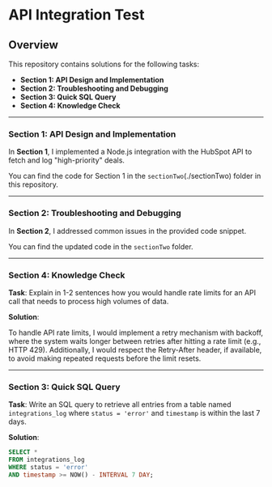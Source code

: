 # API Integration Test

## Overview

This repository contains solutions for the following tasks:

- **Section 1: API Design and Implementation**
- **Section 2: Troubleshooting and Debugging**
- **Section 3: Quick SQL Query**
- **Section 4: Knowledge Check**

---

### Section 1: API Design and Implementation

In **Section 1**, I implemented a Node.js integration with the HubSpot API to fetch and log "high-priority" deals.

You can find the code for Section 1 in the `sectionTwo`(./sectionTwo)  folder in this repository.

---

### Section 2: Troubleshooting and Debugging

In **Section 2**, I addressed common issues in the provided code snippet.

You can find the updated code in the `sectionTwo` folder.

---

### Section 4: Knowledge Check

**Task**: Explain in 1-2 sentences how you would handle rate limits for an API call that needs to process high volumes of data.

**Solution**:

To handle API rate limits, I would implement a retry mechanism with backoff, where the system waits longer between retries after hitting a rate limit (e.g., HTTP 429). Additionally, I would respect the Retry-After header, if available, to avoid making repeated requests before the limit resets.

---

### Section 3: Quick SQL Query

**Task**: Write an SQL query to retrieve all entries from a table named `integrations_log` where `status = 'error'` and `timestamp` is within the last 7 days.

**Solution**:
```sql
SELECT * 
FROM integrations_log
WHERE status = 'error'
AND timestamp >= NOW() - INTERVAL 7 DAY;
